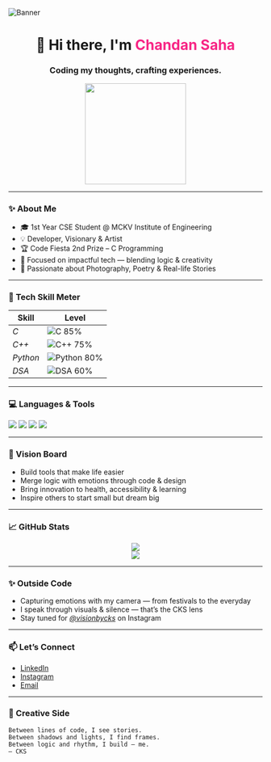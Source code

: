 ![Banner](https://github.com/Chandansaha2005/Chandansaha2005/blob/main/banner.gif?raw=true)

<h1 align="center">
  👋 Hi there, I'm <span style="color:#F72585;">Chandan Saha</span>  
</h1>

<h3 align="center">
  Coding my thoughts, crafting experiences.
</h3>

<p align="center">
  <img src="https://media.giphy.com/media/eNAsjO55tPbgaor7ma/giphy.gif" width="200"/>
</p>

---

### ✨ About Me
- 🎓 1st Year CSE Student @ MCKV Institute of Engineering  
- 💡 Developer, Visionary & Artist  
- 🏆 Code Fiesta 2nd Prize – C Programming  
- 🎯 Focused on impactful tech — blending logic & creativity  
- 📸 Passionate about Photography, Poetry & Real-life Stories

---

### 🚀 Tech Skill Meter

| Skill          | Level |
|----------------|-------|
| *C*          | ![C](https://progress-bar.dev/85/?title=&color=00599C) 85% |
| *C++*        | ![C++](https://progress-bar.dev/75/?title=&color=004482) 75% |
| *Python*     | ![Python](https://progress-bar.dev/80/?title=&color=FFD43B) 80% |
| *DSA*        | ![DSA](https://progress-bar.dev/60/?title=&color=8E44AD) 60% |

---


### 💻 Languages & Tools
<p>
  <img src="https://img.shields.io/badge/C-00599C?style=flat&logo=c&logoColor=white"/>
  <img src="https://img.shields.io/badge/C++-00599C?style=flat&logo=c%2B%2B&logoColor=white"/>
  <img src="https://img.shields.io/badge/Python-3776AB?style=flat&logo=python&logoColor=white"/>
  <img src="https://img.shields.io/badge/HTML-E34F26?style=flat&logo=html5&logoColor=white"/>
</p>

---

### 🌱 Vision Board
- Build tools that make life easier
- Merge logic with emotions through code & design
- Bring innovation to health, accessibility & learning
- Inspire others to start small but dream big
  
---

### 📈 GitHub Stats
<p align="center">
  <img src="https://github-readme-stats.vercel.app/api?username=Chandansaha2005&show_icons=true&theme=tokyonight" />
  <br>
  <img src="https://github-readme-streak-stats.herokuapp.com/?user=Chandansaha2005&theme=tokyonight" />
</p>

---

### ✨ Outside Code
- Capturing emotions with my camera — from festivals to the everyday  
- I speak through visuals & silence — that’s the CKS lens  
- Stay tuned for *[@visionbycks](https://www.instagram.com/visionbycks/)* on Instagram

---

### 📫 Let’s Connect
- [LinkedIn](https://www.linkedin.com/in/chandan-saha-228560327/)  
- [Instagram](https://www.instagram.com/c_h_a_n_d_a_n_0_1/)  
- [Email](chandansaha1945@gmail.com)

---


### 🎨 Creative Side
```text
Between lines of code, I see stories.
Between shadows and lights, I find frames.
Between logic and rhythm, I build — me.
— CKS
